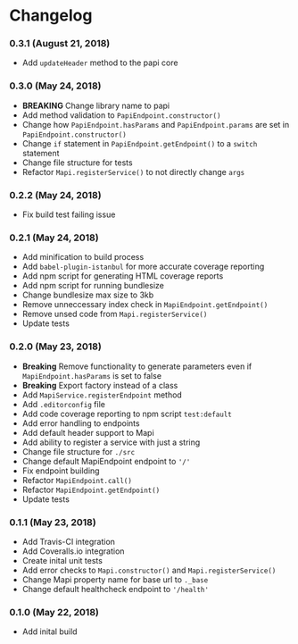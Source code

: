 # Changelog
### 0.3.1 (August 21, 2018)
- Add `updateHeader` method to the papi core

### 0.3.0 (May 24, 2018)
- **BREAKING** Change library name to papi
- Add method validation to `PapiEndpoint.constructor()`
- Change how `PapiEndpoint.hasParams` and `PapiEndpoint.params` are set in `PapiEndpoint.constructor()`
- Change `if` statement in `PapiEndpoint.getEndpoint()` to a `switch` statement
- Change file structure for tests
- Refactor `Mapi.registerService()` to not directly change `args`

### 0.2.2 (May 24, 2018)
- Fix build test failing issue

### 0.2.1 (May 24, 2018)
- Add minification to build process
- Add `babel-plugin-istanbul` for more accurate coverage reporting
- Add npm script for generating HTML coverage reports
- Add npm script for running bundlesize
- Change bundlesize max size to 3kb
- Remove unneccessary index check in `MapiEndpoint.getEndpoint()`
- Remove unsed code from `Mapi.registerService()`
- Update tests

### 0.2.0 (May 23, 2018)
- **Breaking** Remove functionality to generate parameters even if `MapiEndpoint.hasParams` is set to false
- **Breaking** Export factory instead of a class
- Add `MapiService.registerEndpoint` method
- Add `.editorconfig` file
- Add code coverage reporting to npm script `test:default`
- Add error handling to endpoints
- Add default header support to Mapi
- Add ability to register a service with just a string
- Change file structure for `./src`
- Change default MapiEndpoint endpoint to `'/'`
- Fix endpoint building
- Refactor `MapiEndpoint.call()`
- Refactor `MapiEndpoint.getEndpoint()`
- Update tests

### 0.1.1 (May 23, 2018)
- Add Travis-CI integration
- Add Coveralls.io integration
- Create inital unit tests
- Add error checks to `Mapi.constructor()` and `Mapi.registerService()`
- Change Mapi property name for base url to `._base`
- Change default healthcheck endpoint to `'/health'`

### 0.1.0 (May 22, 2018)
- Add inital build